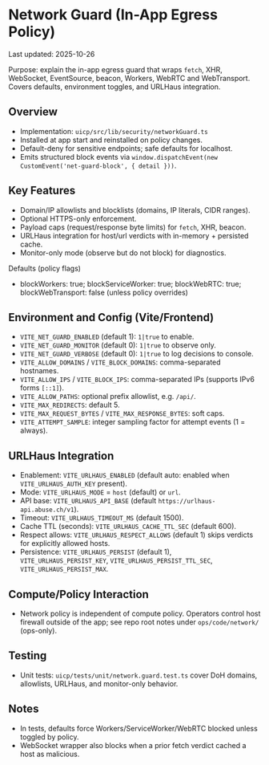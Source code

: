 # Network Guard (In-App Egress Policy)

Last updated: 2025-10-26

Purpose: explain the in-app egress guard that wraps `fetch`, XHR, WebSocket, EventSource, beacon, Workers, WebRTC and WebTransport. Covers defaults, environment toggles, and URLHaus integration.

## Overview
- Implementation: `uicp/src/lib/security/networkGuard.ts`
- Installed at app start and reinstalled on policy changes.
- Default-deny for sensitive endpoints; safe defaults for localhost.
- Emits structured block events via `window.dispatchEvent(new CustomEvent('net-guard-block', { detail }))`.

## Key Features
- Domain/IP allowlists and blocklists (domains, IP literals, CIDR ranges).
- Optional HTTPS-only enforcement.
- Payload caps (request/response byte limits) for `fetch`, XHR, beacon.
- URLHaus integration for host/url verdicts with in-memory + persisted cache.
- Monitor-only mode (observe but do not block) for diagnostics.

Defaults (policy flags)
- blockWorkers: true; blockServiceWorker: true; blockWebRTC: true; blockWebTransport: false (unless policy overrides)

## Environment and Config (Vite/Frontend)
- `VITE_NET_GUARD_ENABLED` (default 1): `1|true` to enable.
- `VITE_NET_GUARD_MONITOR` (default 0): `1|true` to observe only.
- `VITE_NET_GUARD_VERBOSE` (default 0): `1|true` to log decisions to console.
- `VITE_ALLOW_DOMAINS` / `VITE_BLOCK_DOMAINS`: comma-separated hostnames.
- `VITE_ALLOW_IPS` / `VITE_BLOCK_IPS`: comma-separated IPs (supports IPv6 forms `[::1]`).
- `VITE_ALLOW_PATHS`: optional prefix allowlist, e.g. `/api/`.
- `VITE_MAX_REDIRECTS`: default 5.
- `VITE_MAX_REQUEST_BYTES` / `VITE_MAX_RESPONSE_BYTES`: soft caps.
- `VITE_ATTEMPT_SAMPLE`: integer sampling factor for attempt events (1 = always).

## URLHaus Integration
- Enablement: `VITE_URLHAUS_ENABLED` (default auto: enabled when `VITE_URLHAUS_AUTH_KEY` present).
- Mode: `VITE_URLHAUS_MODE` = `host` (default) or `url`.
- API base: `VITE_URLHAUS_API_BASE` (default `https://urlhaus-api.abuse.ch/v1`).
- Timeout: `VITE_URLHAUS_TIMEOUT_MS` (default 1500).
- Cache TTL (seconds): `VITE_URLHAUS_CACHE_TTL_SEC` (default 600).
- Respect allows: `VITE_URLHAUS_RESPECT_ALLOWS` (default 1) skips verdicts for explicitly allowed hosts.
- Persistence: `VITE_URLHAUS_PERSIST` (default 1), `VITE_URLHAUS_PERSIST_KEY`, `VITE_URLHAUS_PERSIST_TTL_SEC`, `VITE_URLHAUS_PERSIST_MAX`.

## Compute/Policy Interaction
- Network policy is independent of compute policy. Operators control host firewall outside of the app; see repo root notes under `ops/code/network/` (ops-only).

## Testing
- Unit tests: `uicp/tests/unit/network.guard.test.ts` cover DoH domains, allowlists, URLHaus, and monitor-only behavior.

## Notes
- In tests, defaults force Workers/ServiceWorker/WebRTC blocked unless toggled by policy.
- WebSocket wrapper also blocks when a prior fetch verdict cached a host as malicious.
